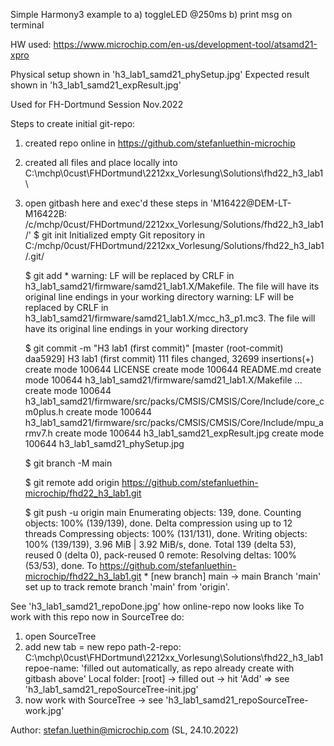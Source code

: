 Simple Harmony3 example to
 a) toggleLED @250ms
 b) print msg on terminal

HW used: https://www.microchip.com/en-us/development-tool/atsamd21-xpro

Physical setup shown in 'h3_lab1_samd21_phySetup.jpg'
Expected result shown in 'h3_lab1_samd21_expResult.jpg'

Used for FH-Dortmund Session Nov.2022


Steps to create initial git-repo:
 1) created repo online in https://github.com/stefanluethin-microchip
 2) created all files and place locally into 
    C:\mchp\0cust\FHDortmund\2212xx_Vorlesung\Solutions\fhd22_h3_lab1\
 3) open gitbash here and exec'd these steps in 
    'M16422@DEM-LT-M16422B: /c/mchp/0cust/FHDortmund/2212xx_Vorlesung/Solutions/fhd22_h3_lab1/'
    $ git init
        Initialized empty Git repository in C:/mchp/0cust/FHDortmund/2212xx_Vorlesung/Solutions/fhd22_h3_lab1/.git/

    $ git add *
        warning: LF will be replaced by CRLF in h3_lab1_samd21/firmware/samd21_lab1.X/Makefile.
        The file will have its original line endings in your working directory
        warning: LF will be replaced by CRLF in h3_lab1_samd21/firmware/samd21_lab1.X/mcc_h3_p1.mc3.
        The file will have its original line endings in your working directory
        
    $ git commit -m "H3 lab1 (first commit)"
        [master (root-commit) daa5929] H3 lab1 (first commit)
        111 files changed, 32699 insertions(+)
        create mode 100644 LICENSE
        create mode 100644 README.md
        create mode 100644 h3_lab1_samd21/firmware/samd21_lab1.X/Makefile
        ...
        create mode 100644 h3_lab1_samd21/firmware/src/packs/CMSIS/CMSIS/Core/Include/core_cm0plus.h
        create mode 100644 h3_lab1_samd21/firmware/src/packs/CMSIS/CMSIS/Core/Include/mpu_armv7.h
        create mode 100644 h3_lab1_samd21_expResult.jpg
        create mode 100644 h3_lab1_samd21_phySetup.jpg

    $ git branch -M main
    
    $ git remote add origin https://github.com/stefanluethin-microchip/fhd22_h3_lab1.git
    
    $ git push -u origin main
        Enumerating objects: 139, done.
        Counting objects: 100% (139/139), done.
        Delta compression using up to 12 threads
        Compressing objects: 100% (131/131), done.
        Writing objects: 100% (139/139), 3.96 MiB | 3.92 MiB/s, done.
        Total 139 (delta 53), reused 0 (delta 0), pack-reused 0
        remote: Resolving deltas: 100% (53/53), done.
        To https://github.com/stefanluethin-microchip/fhd22_h3_lab1.git
        * [new branch]      main -> main
        Branch 'main' set up to track remote branch 'main' from 'origin'.

 See 'h3_lab1_samd21_repoDone.jpg' how online-repo now looks like
 To work with this repo now in SourceTree do:
   1) open SourceTree
   2) add new tab = new repo
      path-2-repo: C:\mchp\0cust\FHDortmund\2212xx_Vorlesung\Solutions\fhd22_h3_lab1
      repoe-name:  'filled out automatically, as repo already create with gitbash above'
      Local folder: [root] -> filled out
      -> hit 'Add'  => see 'h3_lab1_samd21_repoSourceTree-init.jpg'
   3) now work with SourceTree 
        -> see 'h3_lab1_samd21_repoSourceTree-work.jpg'

Author: stefan.luethin@microchip.com (SL, 24.10.2022)